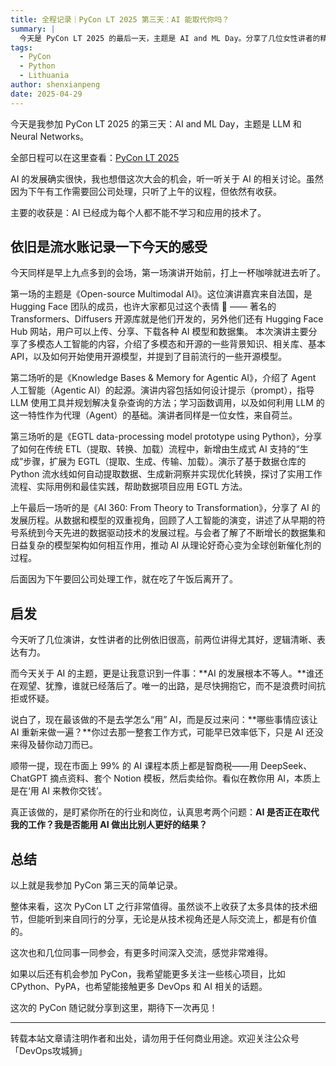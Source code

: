 ```yaml
---
title: 全程记录｜PyCon LT 2025 第三天：AI 能取代你吗？
summary: |
  今天是 PyCon LT 2025 的最后一天，主题是 AI and ML Day。分享了几位女性讲者的精彩演讲，以及对数据科学和 AI 的新认识。
tags:
  - PyCon
  - Python
  - Lithuania
author: shenxianpeng
date: 2025-04-29
---
```


今天是我参加 PyCon LT 2025 的第三天：AI and ML Day，主题是 LLM 和 Neural Networks。

全部日程可以在这里查看：[PyCon LT 2025](https://pretalx.com/pycon-lithuania-2025/schedule/)

AI 的发展确实很快，我也想借这次大会的机会，听一听关于 AI 的相关讨论。虽然因为下午有工作需要回公司处理，只听了上午的议程，但依然有收获。

主要的收获是：AI 已经成为每个人都不能不学习和应用的技术了。



## 依旧是流水账记录一下今天的感受

今天同样是早上九点多到的会场，第一场演讲开始前，打上一杯咖啡就进去听了。

第一场的主题是《Open-source Multimodal AI》。这位演讲嘉宾来自法国，是 Hugging Face 团队的成员，也许大家都见过这个表情 🤗 —— 著名的 Transformers、Diffusers 开源库就是他们开发的，另外他们还有 Hugging Face Hub 网站，用户可以上传、分享、下载各种 AI 模型和数据集。
本次演讲主要分享了多模态人工智能的内容，介绍了多模态和开源的一些背景知识、相关库、基本 API，以及如何开始使用开源模型，并提到了目前流行的一些开源模型。

第二场听的是《Knowledge Bases & Memory for Agentic AI》，介绍了 Agent 人工智能（Agentic AI）的起源。演讲内容包括如何设计提示（prompt），指导 LLM 使用工具并规划解决复杂查询的方法；学习函数调用，以及如何利用 LLM 的这一特性作为代理（Agent）的基础。演讲者同样是一位女性，来自荷兰。

第三场听的是《EGTL data-processing model prototype using Python》，分享了如何在传统 ETL（提取、转换、加载）流程中，新增由生成式 AI 支持的“生成”步骤，扩展为 EGTL（提取、生成、传输、加载）。演示了基于数据仓库的 Python 流水线如何自动提取数据、生成新洞察并实现优化转换，探讨了实用工作流程、实际用例和最佳实践，帮助数据项目应用 EGTL 方法。

上午最后一场听的是《AI 360: From Theory to Transformation》，分享了 AI 的发展历程。从数据和模型的双重视角，回顾了人工智能的演变，讲述了从早期的符号系统到今天先进的数据驱动技术的发展过程。与会者了解了不断增长的数据集和日益复杂的模型架构如何相互作用，推动 AI 从理论好奇心变为全球创新催化剂的过程。

后面因为下午要回公司处理工作，就在吃了午饭后离开了。

## 启发

今天听了几位演讲，女性讲者的比例依旧很高，前两位讲得尤其好，逻辑清晰、表达有力。

而今天关于 AI 的主题，更是让我意识到一件事：**AI 的发展根本不等人。**谁还在观望、犹豫，谁就已经落后了。唯一的出路，是尽快拥抱它，而不是浪费时间抗拒或怀疑。

说白了，现在最该做的不是去学怎么“用” AI，而是反过来问：**哪些事情应该让 AI 重新来做一遍？**你过去那一整套工作方式，可能早已效率低下，只是 AI 还没来得及替你动刀而已。

顺带一提，现在市面上 99% 的 AI 课程本质上都是智商税——用 DeepSeek、ChatGPT 摘点资料、套个 Notion 模板，然后卖给你。看似在教你用 AI，本质上是在‘用 AI 来教你交钱’。

真正该做的，是盯紧你所在的行业和岗位，认真思考两个问题：**AI 是否正在取代我的工作？我是否能用 AI 做出比别人更好的结果？**

## 总结

以上就是我参加 PyCon 第三天的简单记录。

整体来看，这次 PyCon LT 之行非常值得。虽然谈不上收获了太多具体的技术细节，但能听到来自同行的分享，无论是从技术视角还是人际交流上，都是有价值的。

这次也和几位同事一同参会，有更多时间深入交流，感觉非常难得。

如果以后还有机会参加 PyCon，我希望能更多关注一些核心项目，比如 CPython、PyPA，也希望能接触更多 DevOps 和 AI 相关的话题。

这次的 PyCon 随记就分享到这里，期待下一次再见！

---

转载本站文章请注明作者和出处，请勿用于任何商业用途。欢迎关注公众号「DevOps攻城狮」
